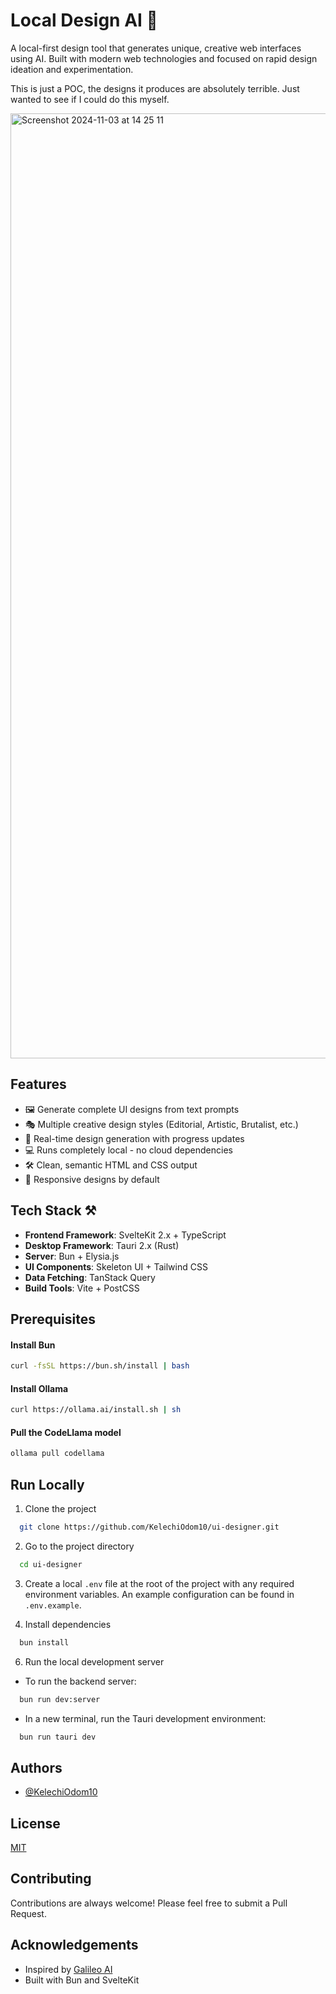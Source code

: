 # Local Design AI 🎨

A local-first design tool that generates unique, creative web interfaces using AI. Built with modern web technologies and focused on rapid design ideation and experimentation.

This is just a POC, the designs it produces are absolutely terrible. Just wanted to see if I could do this myself.

<img width="1512" alt="Screenshot 2024-11-03 at 14 25 11" src="https://github.com/user-attachments/assets/088aaba2-9039-4177-ba82-ea73ecc50a95">

## Features

- 🖼️ Generate complete UI designs from text prompts
- 🎭 Multiple creative design styles (Editorial, Artistic, Brutalist, etc.)
- 🚀 Real-time design generation with progress updates
- 💻 Runs completely local - no cloud dependencies
- 🛠️ Clean, semantic HTML and CSS output
- 📱 Responsive designs by default

## Tech Stack ⚒️

- **Frontend Framework**: SvelteKit 2.x + TypeScript
- **Desktop Framework**: Tauri 2.x (Rust)
- **Server**: Bun + Elysia.js
- **UI Components**: Skeleton UI + Tailwind CSS
- **Data Fetching**: TanStack Query
- **Build Tools**: Vite + PostCSS

## Prerequisites

#### Install Bun

```bash
curl -fsSL https://bun.sh/install | bash
```

#### Install Ollama

```bash
curl https://ollama.ai/install.sh | sh
```

#### Pull the CodeLlama model

```bash
ollama pull codellama
```

## Run Locally

1. Clone the project

```bash
  git clone https://github.com/KelechiOdom10/ui-designer.git
```

2. Go to the project directory

```bash
  cd ui-designer
```

3. Create a local `.env` file at the root of the project with any required environment variables. An example configuration can be found in `.env.example`.
   &nbsp;

4. Install dependencies

```bash
  bun install
```

6. Run the local development server

- To run the backend server:

```bash
  bun run dev:server
```

- In a new terminal, run the Tauri development environment:

```bash
  bun run tauri dev
```

## Authors

- [@KelechiOdom10](https://github.com/KelechiOdom10)

## License

[MIT](https://choosealicense.com/licenses/mit/)

## Contributing

Contributions are always welcome! Please feel free to submit a Pull Request.

## Acknowledgements

- Inspired by [Galileo AI](https://www.usegalileo.ai/)
- Built with Bun and SvelteKit
